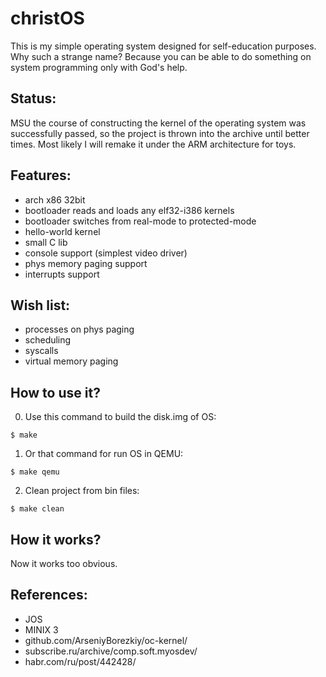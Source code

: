 # christOS
This is my simple operating system designed for self-education purposes.
Why such a strange name? Because you can be able to do something on system programming only with God's help.

## Status:
MSU the course of constructing the kernel of the operating system was successfully passed, so the project is thrown into the archive until better times. Most likely I will remake it under the ARM architecture for toys.

## Features:
* arch x86 32bit
* bootloader reads and loads any elf32-i386 kernels
* bootloader switches from real-mode to protected-mode
* hello-world kernel
* small C lib
* console support (simplest video driver)
* phys memory paging support
* interrupts support

## Wish list:
* processes on phys paging
* scheduling
* syscalls
* virtual memory paging

## How to use it?
0. Use this command to build the disk.img of OS:
```
$ make
```

1. Or that command for run OS in QEMU:
```
$ make qemu
```

2. Clean project from bin files:
```
$ make clean
```

## How it works?
Now it works too obvious.

## References:
* JOS
* MINIX 3
* github.com/ArseniyBorezkiy/oc-kernel/
* subscribe.ru/archive/comp.soft.myosdev/
* habr.com/ru/post/442428/
